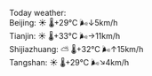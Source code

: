 Today weather:  
Beijing: ☀️   🌡️+29°C 🌬️↓5km/h  
Tianjin: ☀️   🌡️+33°C 🌬️→11km/h  
Shijiazhuang: ⛅️  🌡️+32°C 🌬️↑15km/h  
Tangshan: ☀️   🌡️+29°C 🌬️↘4km/h  
